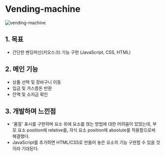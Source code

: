 # Vending-machine

![vending-machine](https://user-images.githubusercontent.com/102460056/169856399-15be7f27-8561-40ba-847e-ab16f767b5a1.gif)


## 1. 목표
- 간단한 벤딩머신(키오스크) 기능 구현
  (JavaScript, CSS, HTML)

## 2. 메인 기능
- 상품 선택 및 장바구니 이동
- 입금 및 거스름돈 반환
- 잔액 및 소지금 확인

## 3. 개발하며 느낀점
- '품절' 표시를 구현하며 요소 위에 요소를 얹는 방법에 대한 어려움이 있었는데, 부모 요소 position에 relative를, 자식 요소 position에 absolute를 적용함으로써 해결했다.
- JavaScript를 추가하면 HTML/CSS로 만들어 놓은 요소의 기능 구현할 수 있을 것이라 기대된다.
